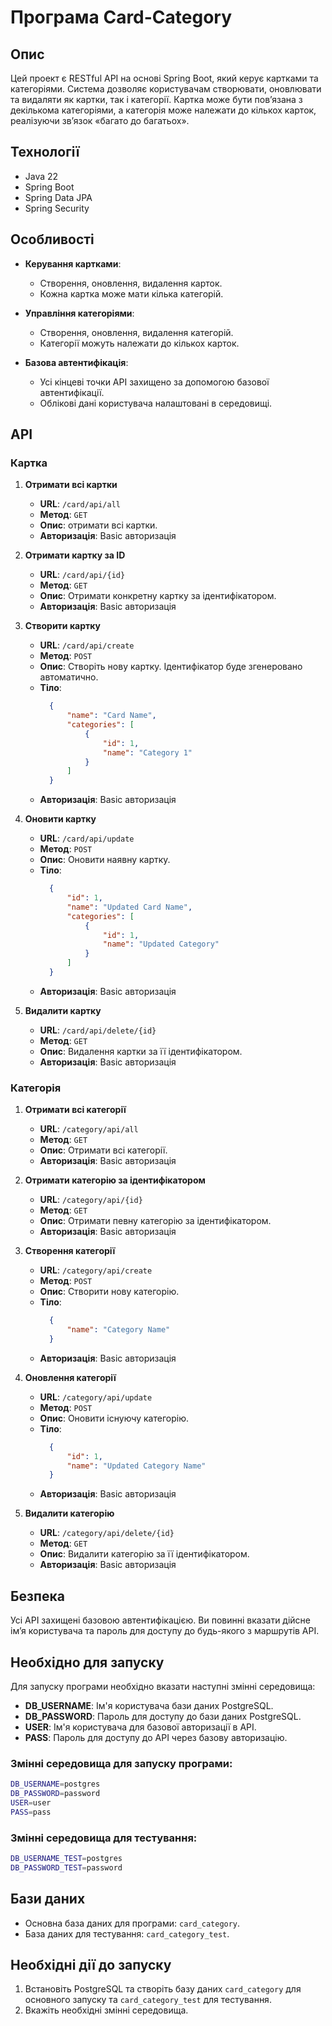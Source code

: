 # Програма Card-Category

## Опис

Цей проект є RESTful API на основі Spring Boot, який керує картками та категоріями. Система дозволяє користувачам створювати, оновлювати та видаляти як картки, так і категорії. Картка може бути пов’язана з декількома категоріями, а категорія може належати до кількох карток, реалізуючи зв’язок «багато до багатьох».
## Технології

- Java 22
- Spring Boot
- Spring Data JPA
- Spring Security

## Особливості

- **Керування картками**:
	- Створення, оновлення, видалення карток.
	- Кожна картка може мати кілька категорій.

- **Управління категоріями**:
	- Створення, оновлення, видалення категорій.
	- Категорії можуть належати до кількох карток.

- **Базова автентифікація**:
	- Усі кінцеві точки API захищено за допомогою базової автентифікації.
	- Облікові дані користувача налаштовані в середовищі.

## API

### Картка

1. **Отримати всі картки**
	- **URL**: `/card/api/all`
	- **Метод**: `GET`
	- **Опис**: отримати всі картки.
	- **Авторизація**: Basic авторизація

2. **Отримати картку за ID**
	- **URL**: `/card/api/{id}`
	- **Метод**: `GET`
	- **Опис**: Отримати конкретну картку за ідентифікатором.
	- **Авторизація**: Basic авторизація

3. **Створити картку**
	- **URL**: `/card/api/create`
	- **Метод**: `POST`
	- **Опис**: Створіть нову картку. Ідентифікатор буде згенеровано автоматично.
	- **Тіло**:
	  ```json
		{
			"name": "Card Name",
			"categories": [
				{
					"id": 1,
					"name": "Category 1"
				}
			]
		}
		```
	- **Авторизація**: Basic авторизація

4. **Оновити картку**
	- **URL**: `/card/api/update`
	- **Метод**: `POST`
	- **Опис**: Оновити наявну картку.
	- **Тіло**:
	  ```json
		{
			"id": 1,
			"name": "Updated Card Name",
			"categories": [
				{
					"id": 1,
					"name": "Updated Category"
				}
			]
		}
		```
	- **Авторизація**: Basic авторизація

5. **Видалити картку**
	- **URL**: `/card/api/delete/{id}`
	- **Метод**: `GET`
	- **Опис**: Видалення картки за її ідентифікатором.
	- **Авторизація**: Basic авторизація

### Категорія

1. **Отримати всі категорії**
	- **URL**: `/category/api/all`
	- **Метод**: `GET`
	- **Опис**: Отримати всі категорії.
	- **Авторизація**: Basic авторизація

2. **Отримати категорію за ідентифікатором**
	- **URL**: `/category/api/{id}`
	- **Метод**: `GET`
	- **Опис**: Отримати певну категорію за ідентифікатором.
	- **Авторизація**: Basic авторизація

3. **Створення категорії**
	- **URL**: `/category/api/create`
	- **Метод**: `POST`
	- **Опис**: Створити нову категорію.
	- **Тіло**:
	  ```json
		{
			"name": "Category Name"
		}
		```
	- **Авторизація**: Basic авторизація

4. **Оновлення категорії**
	- **URL**: `/category/api/update`
	- **Метод**: `POST`
	- **Опис**: Оновити існуючу категорію.
	- **Тіло**:
	  ```json
		{
			"id": 1,
			"name": "Updated Category Name"
		}
		```
	- **Авторизація**: Basic авторизація

5. **Видалити категорію**
	- **URL**: `/category/api/delete/{id}`
	- **Метод**: `GET`
	- **Опис**: Видалити категорію за її ідентифікатором.
	- **Авторизація**: Basic авторизація

## Безпека

Усі API захищені базовою автентифікацією. Ви повинні вказати дійсне ім’я користувача та пароль для доступу до будь-якого з маршрутів API.

## Необхідно для запуску

Для запуску програми необхідно вказати наступні змінні середовища:

- **DB_USERNAME**: Ім'я користувача бази даних PostgreSQL.
- **DB_PASSWORD**: Пароль для доступу до бази даних PostgreSQL.
- **USER**: Ім'я користувача для базової авторизації в API.
- **PASS**: Пароль для доступу до API через базову авторизацію.

### Змінні середовища для запуску програми:

```bash
DB_USERNAME=postgres
DB_PASSWORD=password
USER=user
PASS=pass
```

### Змінні середовища для тестування:

```bash
DB_USERNAME_TEST=postgres
DB_PASSWORD_TEST=password
```

## Бази даних

- Основна база даних для програми: `card_category`.
- База даних для тестування: `card_category_test`.

## Необхідні дії до запуску

1. Встановіть PostgreSQL та створіть базу даних `card_category` для основного запуску та `card_category_test` для тестування.
2. Вкажіть необхідні змінні середовища.